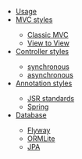 <ul>
<li><a href="index.html">Usage</a></li>
<li><a href="#">MVC styles</a></li>
	<ul>
		<li><a href="mvc.html">Classic MVC</a></li>
		<li><a href="mvc_v2v.html">View to View</a></li>
	</ul>
<li><a href="#">Controller styles</a></li>
	<ul>
		<li><a href="ctr_sync.html">synchronous</a></li>
		<li><a href="ctr_async.html">asynchronous</a></li>
	</ul>
<li><a href="#">Annotation styles</a></li>
	<ul>
		<li><a href="annotation_jsr.html">JSR standards</a></li>
		<li><a href="annotation_spring.html">Spring</a></li>
	</ul>
<li><a href="#">Database</a></li>
	<ul>
		<li><a href="db_flyway.html">Flyway</a></li>
		<li><a href="db_ormlite.html">ORMLite</a></li>
		<li><a href="db_jpa.html">JPA</a></li>	
	</ul>
</ul>

  